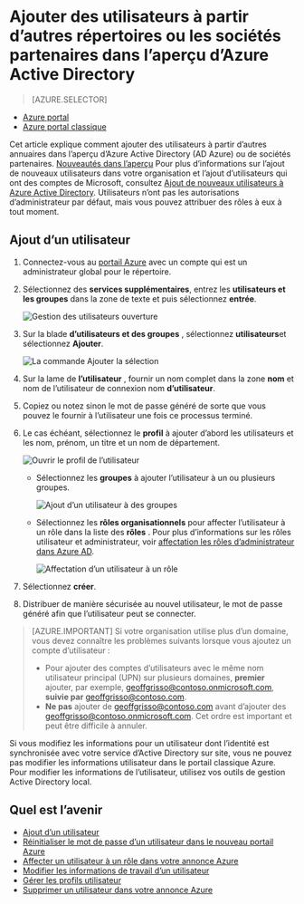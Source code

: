 <properties
    pageTitle="Ajouter des utilisateurs à partir d’autres annuaires ou partenaires dans l’aperçu d’Azure Active Directory | Microsoft Azure"
    description="Explique comment ajouter des utilisateurs ou modifier des informations utilisateur dans Active Directory Azure, y compris les utilisateurs externes et l’invité."
    services="active-directory"
    documentationCenter=""
    authors="curtand"
    manager="femila"
    editor=""/>

<tags
    ms.service="active-directory"
    ms.workload="identity"
    ms.tgt_pltfrm="na"
    ms.devlang="na"
    ms.topic="article"
    ms.date="09/12/2016"
    ms.author="curtand"/>

# <a name="add-users-from-other-directories-or-partner-companies-in-azure-active-directory-preview"></a>Ajouter des utilisateurs à partir d’autres répertoires ou les sociétés partenaires dans l’aperçu d’Azure Active Directory

> [AZURE.SELECTOR]
- [Azure portal](active-directory-users-create-external-azure-portal.md)
- [Azure portal classique](active-directory-create-users-external.md)

Cet article explique comment ajouter des utilisateurs à partir d’autres annuaires dans l’aperçu d’Azure Active Directory (AD Azure) ou de sociétés partenaires. [Nouveautés dans l’aperçu](active-directory-preview-explainer.md) Pour plus d’informations sur l’ajout de nouveaux utilisateurs dans votre organisation et l’ajout d’utilisateurs qui ont des comptes de Microsoft, consultez [Ajout de nouveaux utilisateurs à Azure Active Directory](active-directory-users-create-azure-portal.md). Utilisateurs n’ont pas les autorisations d’administrateur par défaut, mais vous pouvez attribuer des rôles à eux à tout moment.

## <a name="add-a-user"></a>Ajout d’un utilisateur

1.  Connectez-vous au [portail Azure](https://portal.azure.com) avec un compte qui est un administrateur global pour le répertoire.

2.  Sélectionnez des **services supplémentaires**, entrez les **utilisateurs et les groupes** dans la zone de texte et puis sélectionnez **entrée**.

    ![Gestion des utilisateurs ouverture](./media/active-directory-users-create-external-azure-portal/create-users-user-management.png)

3.  Sur la blade **d’utilisateurs et des groupes** , sélectionnez **utilisateurs**et sélectionnez **Ajouter**.

    ![La commande Ajouter la sélection](./media/active-directory-users-create-external-azure-portal/create-users-add-command.png)

4. Sur la lame de **l’utilisateur** , fournir un nom complet dans la zone **nom** et nom de l’utilisateur de connexion nom **d’utilisateur**.

5. Copiez ou notez sinon le mot de passe généré de sorte que vous pouvez le fournir à l’utilisateur une fois ce processus terminé.

6. Le cas échéant, sélectionnez le **profil** à ajouter d’abord les utilisateurs et les nom, prénom, un titre et un nom de département.
    
    ![Ouvrir le profil de l’utilisateur](./media/active-directory-users-create-external-azure-portal/create-users-user-profile.png)

    - Sélectionnez les **groupes** à ajouter l’utilisateur à un ou plusieurs groupes.

        ![Ajout d’un utilisateur à des groupes](./media/active-directory-users-create-external-azure-portal/create-users-user-groups.png)

    - Sélectionnez les **rôles organisationnels** pour affecter l’utilisateur à un rôle dans la liste des **rôles** . Pour plus d’informations sur les rôles utilisateur et administrateur, voir [affectation les rôles d’administrateur dans Azure AD](active-directory-assign-admin-roles.md).

        ![Affectation d’un utilisateur à un rôle](./media/active-directory-users-create-external-azure-portal/create-users-assign-role.png)

7. Sélectionnez **créer**.

8. Distribuer de manière sécurisée au nouvel utilisateur, le mot de passe généré afin que l’utilisateur peut se connecter.

> [AZURE.IMPORTANT] Si votre organisation utilise plus d’un domaine, vous devez connaître les problèmes suivants lorsque vous ajoutez un compte d’utilisateur :
>
> - Pour ajouter des comptes d’utilisateurs avec le même nom utilisateur principal (UPN) sur plusieurs domaines, **premier** ajouter, par exemple, geoffgrisso@contoso.onmicrosoft.com, **suivie par** geoffgrisso@contoso.com.
> - **Ne pas** ajouter de geoffgrisso@contoso.com avant d’ajouter des geoffgrisso@contoso.onmicrosoft.com. Cet ordre est important et peut être difficile à annuler.

Si vous modifiez les informations pour un utilisateur dont l’identité est synchronisée avec votre service d’Active Directory sur site, vous ne pouvez pas modifier les informations utilisateur dans le portail classique Azure. Pour modifier les informations de l’utilisateur, utilisez vos outils de gestion Active Directory local.


## <a name="whats-next"></a>Quel est l’avenir

- [Ajout d’un utilisateur](active-directory-users-create-azure-portal.md)
- [Réinitialiser le mot de passe d’un utilisateur dans le nouveau portail Azure](active-directory-users-reset-password-azure-portal.md)
- [Affecter un utilisateur à un rôle dans votre annonce Azure](active-directory-users-assign-role-azure-portal.md)
- [Modifier les informations de travail d’un utilisateur](active-directory-users-work-info-azure-portal.md)
- [Gérer les profils utilisateur](active-directory-users-profile-azure-portal.md)
- [Supprimer un utilisateur dans votre annonce Azure](active-directory-users-delete-user-azure-portal.md)

